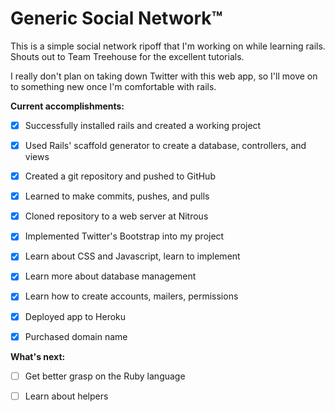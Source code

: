 # Generic Social Network™

This is a simple social network ripoff that I'm working on while learning rails. 
Shouts out to Team Treehouse for the excellent tutorials.

I really don't plan on taking down Twitter with this web app, so I'll move on to something new once I'm comfortable with rails.

**Current accomplishments:**
- [x] Successfully installed rails and created a working project
- [x] Used Rails' scaffold generator to create a database, controllers, and views
- [x] Created a git repository and pushed to GitHub
- [x] Learned to make commits, pushes, and pulls
- [x] Cloned repository to a web server at Nitrous
- [x] Implemented Twitter's Bootstrap into my project
- [x] Learn about CSS and Javascript, learn to implement
- [x] Learn more about database management
- [x] Learn how to create accounts, mailers, permissions
- [x] Deployed app to Heroku
- [x] Purchased domain name


**What's next:**
- [ ] Get better grasp on the Ruby language
- [ ] Learn about helpers


